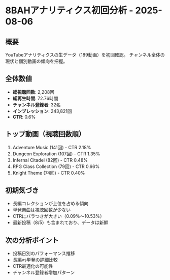 # 8BAHアナリティクス初回分析 - 2025-08-06

## 概要
YouTubeアナリティクスの生データ（189動画）を初回確認。
チャンネル全体の現状と個別動画の傾向を把握。

## 全体数値
- **総視聴回数**: 2,208回
- **総再生時間**: 72.76時間
- **チャンネル登録者**: 32名
- **インプレッション**: 243,821回
- **CTR**: 0.6%

## トップ動画（視聴回数順）
1. Adventure Music (141回) - CTR 2.18%
2. Dungeon Exploration (107回) - CTR 1.35%
3. Infernal Citadel (82回) - CTR 0.48%
4. RPG Class Collection (79回) - CTR 0.66%
5. Knight Theme (74回) - CTR 0.40%

## 初期気づき
- 長編コレクションが上位を占める傾向
- 単発楽曲は視聴回数が少ない
- CTRにバラつきが大きい（0.09%〜10.53%）
- 最新投稿（8/5）も含まれており、データは新鮮

## 次の分析ポイント
- 投稿日別のパフォーマンス推移
- 長編vs単発の詳細比較
- CTR最適化の可能性
- チャンネル登録者増加パターン